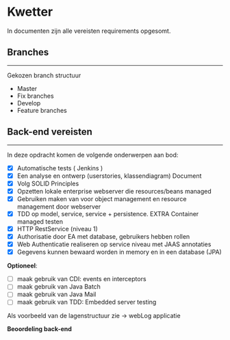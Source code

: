 
# Kwetter

In documenten zijn alle vereisten requirements opgesomt.

## Branches
---  
Gekozen branch structuur

- Master
- Fix branches
- Develop
- Feature branches  

## Back-end vereisten
---  
In deze opdracht komen de volgende onderwerpen aan bod:

- [x] Automatische tests ( Jenkins )
- [x] Een analyse en ontwerp (userstories, klassendiagram) Document
- [x] Volg SOLID Principles
- [x] Opzetten lokale enterprise webserver die resources/beans managed
- [x] Gebruiken maken van voor object management en resource management door webserver
- [x] TDD op model, service, service + persistence. EXTRA Container managed testen
- [x] HTTP RestService (niveau 1)
- [x] Authorisatie door EA met database, gebruikers hebben rollen
- [x] Web Authenticatie realiseren op service niveau met JAAS annotaties
- [x] Gegevens kunnen bewaard worden in memory en in een database (JPA)

**Optioneel**:
- [ ] maak gebruik van CDI: events en interceptors
- [ ] maak gebruik van Java Batch
- [ ] maak gebruik van Java Mail
- [ ] maak gebruik van TDD: Embedded server testing

Als voorbeeld van de lagenstructuur zie -> webLog applicatie  

**Beoordeling back-end**
